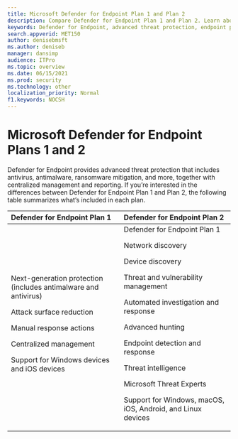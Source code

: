 ```yaml
---
title: Microsoft Defender for Endpoint Plan 1 and Plan 2
description: Compare Defender for Endpoint Plan 1 and Plan 2. Learn about the differences between the plans and select the plan that suits your organization's needs.
keywords: Defender for Endpoint, advanced threat protection, endpoint protection
search.appverid: MET150  
author: denisebmsft
ms.author: deniseb
manager: dansimp 
audience: ITPro
ms.topic: overview
ms.date: 06/15/2021
ms.prod: security
ms.technology: other
localization_priority: Normal
f1.keywords: NOCSH  
---
```


# Microsoft Defender for Endpoint Plans 1 and 2

Defender for Endpoint provides advanced threat protection that includes antivirus, antimalware, ransomware mitigation, and more, together with centralized management and reporting. If you’re interested in the differences between Defender for Endpoint Plan 1 and Plan 2, the following table summarizes what’s included in each plan.

| Defender for Endpoint Plan 1 | Defender for Endpoint Plan 2 |
|:---|:---|
| Next-generation protection (includes antimalware and antivirus) <p>Attack surface reduction <p>Manual response actions <p>Centralized management <p>Support for Windows devices and iOS devices | Defender for Endpoint Plan 1 <p>Network discovery <p>Device discovery <p>Threat and vulnerability management <p>Automated investigation and response <p>Advanced hunting <p>Endpoint detection and response <p>Threat intelligence <p>Microsoft Threat Experts <p> Support for Windows, macOS, iOS, Android, and Linux devices |


